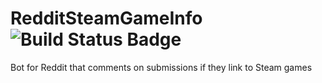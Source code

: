 # RedditSteamGameInfo ![Build Status Badge](https://img.shields.io/codeship/4b0aead0-09bd-0135-51ec-6af2f1d244f3.svg)
Bot for Reddit that comments on submissions if they link to Steam games
